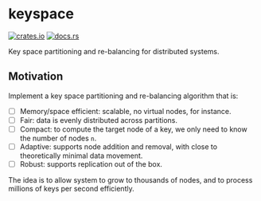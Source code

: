 # keyspace

[![crates.io](https://img.shields.io/crates/d/keyspace.svg)](https://crates.io/crates/keyspace)
[![docs.rs](https://docs.rs/keyspace/badge.svg)](https://docs.rs/keyspace)

Key space partitioning and re-balancing for distributed systems.

## Motivation

Implement a key space partitioning and re-balancing algorithm that is:

- [ ] Memory/space efficient: scalable, no virtual nodes, for instance.
- [ ] Fair: data is evenly distributed across partitions.
- [ ] Compact: to compute the target node of a key, we only need to know the number of nodes `n`.
- [ ] Adaptive: supports node addition and removal, with close to theoretically minimal data
  movement.
- [ ] Robust: supports replication out of the box.

The idea is to allow system to grow to thousands of nodes, and to process millions of keys
per second efficiently.
